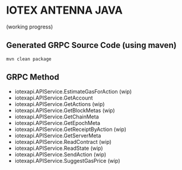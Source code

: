 # IOTEX ANTENNA JAVA

(working progress)

## Generated GRPC Source Code (using maven)

```
mvn clean package
```

## GRPC Method

* iotexapi.APIService.EstimateGasForAction (wip)
* iotexapi.APIService.GetAccount
* iotexapi.APIService.GetActions (wip)
* iotexapi.APIService.GetBlockMetas (wip)
* iotexapi.APIService.GetChainMeta
* iotexapi.APIService.GetEpochMeta
* iotexapi.APIService.GetReceiptByAction (wip)
* iotexapi.APIService.GetServerMeta
* iotexapi.APIService.ReadContract (wip)
* iotexapi.APIService.ReadState (wip)
* iotexapi.APIService.SendAction (wip)
* iotexapi.APIService.SuggestGasPrice (wip)
